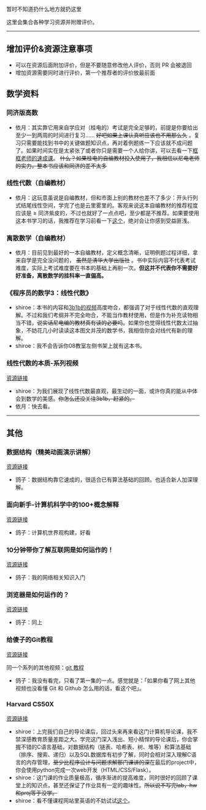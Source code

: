 暂时不知道扔什么地方就扔这里

这里会集合各种学习资源并附赠评价。

---

## 增加评价&资源注意事项

- 可以在资源后面附加评价，但是不要随意修改他人评价，否则 PR 会被退回
- 增加资源需要同时进行评价，第一个推荐者的评价放最前面

## 数学资料

### 同济版高数

- 依月：其实靠它用来自学应对（桂电的）考试是完全足够的，前提是你要给出至少一到两周的时间进行复习…… ~~好吧如果上课认真听应该也不用那么久~~ 。复习只需要能找到书中的关键做题知识点，再对着例题练一下应该就不成问题了。如果时间实在是太紧张了或者你只是需要一个人给你讲，可以去看一下[框框老师的速成课](https://www.bilibili.com/video/BV1mN411r7VM/)。 ~~什么？如果桂电的自编教材投入使用了，我相信以尼电老师的实力，整本书应该和同济的差不太多~~ 

### 线性代数（自编教材）

- 依月：这玩意虽说是自编教材，但和市面上别的教材也差不了多少：开头行列式结尾线性空间，学完了也是云里雾里的。客观来说这本自编教材的推荐程度应该是 $\geq$ 同济紫皮的，不过也就好了一点点吧，至少都是不推荐。如果要使用这本书学习的话，我推荐在学习前看一下[这个](https://space.bilibili.com/88461692/lists/1528927?type=series)，绝对会让你感到受益匪浅。

### 离散数学（自编教材）

- 依月：目前见到最好的一本自编教材，定义概念清晰，证明例题过程详细，拿来自学是完全没问题的， ~~虽然是清华大学出版社~~ 。书中实际内容不代表考试难度，实际上考试难度要在书本的基础上再削一次。**但这并不代表你不需要好好准备，离散数学的挂科率一直偏高。**

### 《程序员的数学3：线性代数》

- shiroe：本书的内容和[3b1b的视频](https://space.bilibili.com/88461692/lists/1528927?type=series)高度吻合，都强调了对于线性代数的直观理解。不过和我们考纲并不完全吻合，不能当作教材使用，但是作为补充读物相当不错，~~说实话尼电编的教材真有读的必要吗~~。如果你也觉得线性代数太过抽象，不妨花几小时读读这本图文并茂的数学书，我相信你会对线代有新的理解。
- shiroe：我不会告诉你08教室左侧书架上就有这本书。

### 线性代数的本质-系列视频

[资源链接](https://space.bilibili.com/88461692/lists/1528927?type=series)

- shiroe：为我们展现了线性代数最直观，最生动的一面，或许你真的能从中体会到数学的美感。~~你怎么还没关注3b1b，赶紧的。~~
- 依月：快去看。



---

## 其他

### 数据结构（精美动画演示讲解）

[资源链接](https://space.bilibili.com/401399175/lists?sid=3102780)

- 鸽子：数据结构靠它速成的，很适合已有算法基础的回顾。也适合新人加深理解。

### 面向新手-计算机科学中的100+概念解释

[资源链接](https://www.bilibili.com/video/BV1tp4y1E7aB/)

- 鸽子：计算机世界观构建，好看

### 10分钟带你了解互联网是如何运作的！

[资源链接](https://www.bilibili.com/video/BV1Rz4y197Jd/)

- 鸽子：我的网络相关知识入门

### 浏览器是如何运作的？

[资源链接](https://www.bilibili.com/video/BV1x54y1B7RE/)

- 鸽子：同上

### 给傻子的Git教程

[资源链接](https://www.bilibili.com/video/BV1Hkr7YYEh8/)

同一个系列的其他视频：[git 教程](https://space.bilibili.com/337242418/lists/4755416?type=season)

- 鸽子：我没有看完，只看了第一集的一点。感觉就是：「如果你看了网上其他视频也没看懂 Git 和 Github 怎么用的话，看这个吧」。

### Harvard CS50X

[资源链接](https://www.bilibili.com/video/BV1jV411Q7L5)

- shiroe：上完我们自己的导论课后，回过头来再来看这门计算机导论课，我不禁深感教育质量差距之大。学完这门深入浅出、短小精悍的导论课后，你会掌握不错的C语言基础，对数据结构（链表、哈希表、树、堆等）和算法基础（排序、搜索、递归）以及SQL数据库有初步了解，同时会相对深入理解C语言的内存管理，~~至少比程序设计与问题求解那门课讲的深~~在最后的project中，你会使用python完成一次web开发（HTML/CSS/Flask）。
- shiroe：这门课的作业质量极高，循序渐进的提高难度，同时很好的回顾了课堂上的知识点，甚至还保证了作业具有一定的趣味性。~~所以说不写完lab，hw和proj等于没学。~~
- shiroe：看不懂课程网站里英语的不妨试试[这个](https://immersivetranslate.com/zh-Hans/)。
